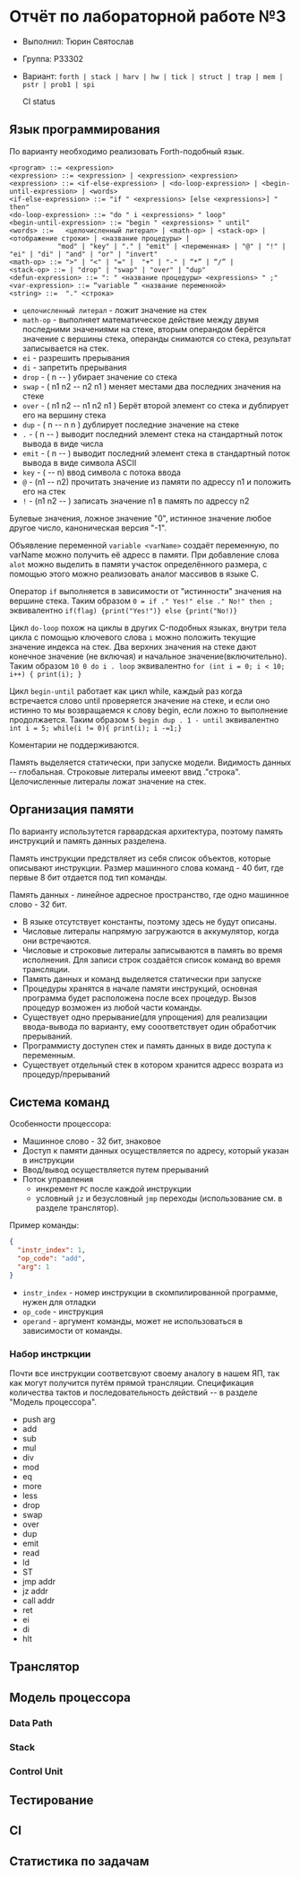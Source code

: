 # Отчёт по лабораторной работе №3

- Выполнил: Тюрин Святослав
- Группа: P33302
- Вариант: `forth | stack | harv | hw | tick | struct | trap | mem | pstr | prob1 | spi`

  CI status

## Язык программирования

По варианту необходимо реализовать Forth-подобный язык.
  
```bnf
<program> ::= <expression>
<expression> ::= <expression> | <expression> <expression>
<expression> ::= <if-else-expression> | <do-loop-expression> | <begin-until-expression> | <words>
<if-else-expression> ::= "if " <expressions> [else <expressions>] " then"
<do-loop-expression> ::= "do " i <expressions> " loop"
<begin-until-expression> ::= "begin " <expressions> " until"
<words> ::=   <целочисленный литерал> | <math-op> | <stack-op> |<отображение строки> | <название процедуры> |
            "mod" | "key" | "." | "emit" | <переменная> | "@" | "!" | "ei" | "di" | "and" | "or" | "invert"
<math-op> ::= ">" | "<" | "=" |  "+" | "-" | “*” | “/” |
<stack-op> ::= | "drop" | "swap" | "over" | "dup"
<defun-expression> ::= ": " <название процедуры> <expressions> " ;"
<var-expression> ::= “variable ” <название переменной>
<string> ::=  "." <строка>
```
- `целочисленный литерал` - ложит значение на стек
- `math-op` - выполняет математическое действие между двумя последними значениями на стеке, вторым операндом берётся значение с вершины стека, операнды снимаются со стека, результат записывается на стек.
- `ei` -  разрешить прерывания
- `di` -  запретить прерывания
- `drop` - ( n -- ) убирает значение со стека
- `swap` -  ( n1 n2 -- n2 n1 ) меняет местами два последних значения на стеке
- `over` - ( n1 n2 -- n1 n2 n1 ) Берёт второй элемент со стека и дублирует его на вершину стека
- `dup` - ( n -- n n ) дублирует последние значение на стеке
- `.` - ( n -- ) выводит последний элемент стека на стандартный поток вывода в виде числа
- `emit` - ( n -- ) выводит последний элемент стека в стандартный поток вывода в виде символа ASCII
- `key` - ( -- n) ввод символа с потока ввода
- `@` - (n1 -- n2) прочитать значение из памяти по адрессу n1 и положить его на стек
- `!` - (n1 n2 -- ) записать значение n1 в память по адрессу n2

Булевые значения, ложное значение "0", истинное значение любое другое число, каноническая версия "-1".

Объявление переменной `variable <varName>` создаёт переменную, по varName можно получить её адресс в памяти. При добавление слова `alot` можно выделить в памяти участок определённого размера, с помощью этого можно реализовать аналог массивов в языке C.

Оператор `if` выполняется в зависимости от "истинности" значения на вершине стека. Таким образом `0 = if ." Yes!" else ." No!" then ;` эквивалентно `if(flag) {print("Yes!")} else {print("No!)}`

Цикл `do-loop` похож на циклы в других C-подобных языках, внутри тела цикла с помощью ключевого слова `i` можно положить текущие значение индекса на стек. Два верхних значения на стеке дают конечное значение (не включая) и начальное значение(включительно). Таким образом `10 0 do i . loop` эквивалентно `for (int i = 0; i < 10; i++) { print(i); }`

Цикл `begin-until` работает как цикл while, каждый раз когда встречается слово until проверяется значение на стеке, и если оно истинно то мы возвращаемся к слову begin, если ложно то выполнение продолжается. Таким образом `5 begin dup . 1 - until` эквивалентно `int i = 5; while(i != 0){ print(i); i -=1;}`

Коментарии не поддерживаются.

Память выделяется статически, при запуске модели. Видимость данных -- глобальная. Строковые литералы имееют ввид ."строка". Целочисленные литералы ложат значение на стек.

## Организация памяти
По варианту использутется гарвардская архитектура, поэтому память инструкций и память данных разделена.

Память инструкции предствляет из себя список объектов, которые описывают инструкции. Размер машинного слова команд - 40 бит, где первые 8 бит отдается под тип команды. 

Память данных - линейное адресное пространство, где одно машинное слово - 32 бит.

- В языке отсутствует константы, поэтому здесь не будут описаны.
- Числовые литералы напрямую загружаются в аккумулятор, когда они встречаются.
- Числовые и строковые литералы записываются в память во время исполнения. Для записи строк создаётся список команд во время трансляции.
- Память данных и команд выделяется статически при запуске
- Процедуры хранятся в начале памяти инструкций, основная программа будет расположена после всех процедур. Вызов процедур возможен из любой части команды.
- Существует одно прерывание(для упрощения) для реализации ввода-вывода по варианту, ему сооответствует один обработчик прерываний.
- Программисту доступен стек и память данных в виде доступа к переменным.
- Существует отдельный стек в котором хранится адресс возрата из процедур/прерываний

## Система команд
Особенности процессора:
- Машинное слово - 32 бит, знаковое
- Доступ к памяти данных осуществляется по адресу, который указан в инструкции
- Ввод/вывод осуществляется путем прерываний
- Поток управления
    - инкремент `PC` после каждой инструкции
    - условный `jz` и безусловный `jmp` переходы (использование см. в разделе транслятор).

Пример команды:
```json
{
  "instr_index": 1,
  "op_code": "add",
  "arg": 1
}
```

- `instr_index` - номер инструкции в скомпилированной программе, нужен для отладки
- `op_code` - инструкция
- `operand` - аргумент команды, может не использоваться в зависимости от команды.

### Набор инстркции

Почти все инструкции соответсвуют своему аналогу в нашем ЯП, так как могут получится путём прямой трансляции. Спецификация количества тактов и последовательность действий -- в разделе "Модель процессора".

- push arg
- add
- sub 
- mul
- div
- mod
- eq
- more
- less
- drop
- swap
- over
- dup
- emit
- read
- ld
- ST
- jmp addr
- jz addr
- call addr
- ret
- ei
- di
- hlt

## Транслятор

## Модель процессора
### Data Path
### Stack
### Control Unit

## Тестирование

## CI

## Cтатистика по задачам
